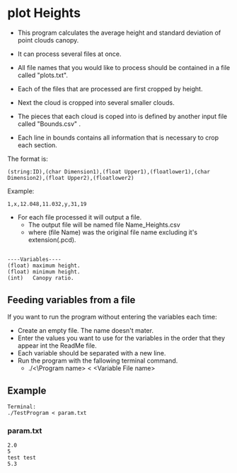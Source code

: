 ﻿# plot Heights

* This program calculates the average height and standard deviation of point clouds canopy.
* It can process several files at once.
* All file names that you would like to process should be contained in a file called "plots.txt".

* Each of the files that are processed are first cropped by height.
* Next the cloud is cropped into several smaller clouds.
* The pieces that each cloud is coped into is defined by another input file called "Bounds.csv" .
* Each line in bounds contains all information that is necessary to crop each section.

The format is:

    (string:ID),(char Dimension1),(float Upper1),(floatlower1),(char Dimension2),(float Upper2),(floatlower2)

Example:

    1,x,12.048,11.032,y,31,19

* For each file processed it will output a file.
  * The output file will be named file Name_Heights.csv 
  * where (file Name) was the original file name excluding it's extension(.pcd).
  
##

    ----Variables----
    (float) maximum height.
    (float) minimum height.
    (int)   Canopy ratio.

## Feeding variables from a file

If you want to run the program without entering the variables each time:

* Create an empty file. The name doesn't mater.
* Enter the values you want to use for the variables in the order that they appear int the ReadMe file.
* Each variable should be separated with a new line.
* Run the program with the fallowing terminal command.
  * ./<\Program name> < \<Variable File name>

## Example

    Terminal:
    ./TestProgram < param.txt

### param.txt

    2.0
    5
    test test
    5.3